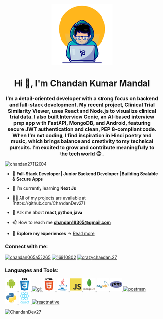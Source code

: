 <div align="center">
<img height = "200" src="https://github.com/ChandanDev27/ChandanDev27/blob/main/chandan.gif"/>
</div>

<h1 align="center">Hi 👋, I'm Chandan Kumar Mandal</h1>
<h3 align="center">I’m a detail-oriented developer with a strong focus on backend and full-stack development. My recent project, Clinical Trial Similarity Viewer, uses React and Node.js to visualize clinical trial data. I also built Interview Genie, an AI-based interview prep app with FastAPI, MongoDB, and Android, featuring secure JWT authentication and clean, PEP 8-compliant code. When I’m not coding, I find inspiration in Hindi poetry and music, which brings balance and creativity to my technical pursuits. I’m excited to grow and contribute meaningfully to the tech world 😊 .</h4>

<p align="left"> <img src="https://komarev.com/ghpvc/?username=ChandanDev27&label=Profile%20views&color=0e75b6&style=flat" alt="chandan27112004" /> </p>

- 🔭 **Full-Stack Developer | Junior Backend Developer | Building Scalable & Secure Apps**

- 🌱 I’m currently learning **Next Js**

- 👨‍💻 All of my projects are available at [https://github.com/ChandanDev27]

- 💬 Ask me about **react,python,java**

- 📫 How to reach me **chandan18305@gmail.com**

- 📄 **Explore my experiences** → [Read more](https://drive.google.com/file/d/1m8NM9LpGPTPaExxAtuuU898cAyZLjrKE/view?usp=sharing)

<h3 align="left">Connect with me:</h3>
<p align="left">
<a href="https://linkedin.com/in/chandan065a55265" target="blank"><img align="center" src="https://raw.githubusercontent.com/rahuldkjain/github-profile-readme-generator/master/src/images/icons/Social/linked-in-alt.svg" alt="chandan065a55265" height="30" width="40" /></a>
<a href="https://stackoverflow.com/users/16910802" target="blank"><img align="center" src="https://raw.githubusercontent.com/rahuldkjain/github-profile-readme-generator/master/src/images/icons/Social/stack-overflow.svg" alt="16910802" height="30" width="40" /></a>
<a href="https://instagram.com/crazychandan.27" target="blank"><img align="center" src="https://raw.githubusercontent.com/rahuldkjain/github-profile-readme-generator/master/src/images/icons/Social/instagram.svg" alt="crazychandan.27" height="30" width="40" /></a>
</p>

<h3 align="left">Languages and Tools:</h3>
<p align="left"> <a href="https://developer.android.com" target="_blank" rel="noreferrer"> <img src="https://raw.githubusercontent.com/devicons/devicon/master/icons/android/android-original-wordmark.svg" alt="android" width="40" height="40"/> </a> <a href="https://www.w3schools.com/css/" target="_blank" rel="noreferrer"> <img src="https://raw.githubusercontent.com/devicons/devicon/master/icons/css3/css3-original-wordmark.svg" alt="css3" width="40" height="40"/> </a> <a href="https://git-scm.com/" target="_blank" rel="noreferrer"> <img src="https://www.vectorlogo.zone/logos/git-scm/git-scm-icon.svg" alt="git" width="40" height="40"/> </a> <a href="https://www.w3.org/html/" target="_blank" rel="noreferrer"> <img src="https://raw.githubusercontent.com/devicons/devicon/master/icons/html5/html5-original-wordmark.svg" alt="html5" width="40" height="40"/> </a> <a href="https://www.java.com" target="_blank" rel="noreferrer"> <img src="https://raw.githubusercontent.com/devicons/devicon/master/icons/java/java-original.svg" alt="java" width="40" height="40"/> </a> <a href="https://developer.mozilla.org/en-US/docs/Web/JavaScript" target="_blank" rel="noreferrer"> <img src="https://raw.githubusercontent.com/devicons/devicon/master/icons/javascript/javascript-original.svg" alt="javascript" width="40" height="40"/> </a> <a href="https://www.mongodb.com/" target="_blank" rel="noreferrer"> <img src="https://raw.githubusercontent.com/devicons/devicon/master/icons/mongodb/mongodb-original-wordmark.svg" alt="mongodb" width="40" height="40"/> </a> <a href="https://www.mysql.com/" target="_blank" rel="noreferrer"> <img src="https://raw.githubusercontent.com/devicons/devicon/master/icons/mysql/mysql-original-wordmark.svg" alt="mysql" width="40" height="40"/> </a> <a href="https://www.php.net" target="_blank" rel="noreferrer"> <img src="https://raw.githubusercontent.com/devicons/devicon/master/icons/php/php-original.svg" alt="php" width="40" height="40"/> </a> <a href="https://postman.com" target="_blank" rel="noreferrer"> <img src="https://www.vectorlogo.zone/logos/getpostman/getpostman-icon.svg" alt="postman" width="40" height="40"/> </a> <a href="https://www.python.org" target="_blank" rel="noreferrer"> <img src="https://raw.githubusercontent.com/devicons/devicon/master/icons/python/python-original.svg" alt="python" width="40" height="40"/> </a> <a href="https://reactjs.org/" target="_blank" rel="noreferrer"> <img src="https://raw.githubusercontent.com/devicons/devicon/master/icons/react/react-original-wordmark.svg" alt="react" width="40" height="40"/> </a> <a href="https://reactnative.dev/" target="_blank" rel="noreferrer"> <img src="https://reactnative.dev/img/header_logo.svg" alt="reactnative" width="40" height="40"/> </a> </p>

<p><img align="center" src="https://github-readme-stats.vercel.app/api/top-langs?username=ChandanDev27&show_icons=true&locale=en&layout=compact" alt="ChandanDev27" /></p>

